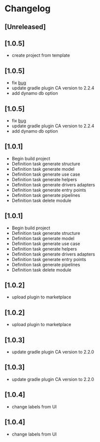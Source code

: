 # Changelog

## [Unreleased]

## [1.0.5]
- create project from template

## [1.0.5]
- fix [bug](https://github.com/bancolombia/scaffold-ca-intellij-plugin/issues/14)
- update gradle plugin CA version to 2.2.4
- add dynamo db option

## [1.0.5]
- fix [bug](https://github.com/bancolombia/scaffold-ca-intellij-plugin/issues/14)
- update gradle plugin CA version to 2.2.4
- add dynamo db option

## [1.0.1]
- Begin build project
- Definition task generate structure 
- Definition task generate model
- Definition task generate use case
- Definition task generate helpers
- Definition task generate drivers adapters
- Definition task generate entry points
- Definition task generate pipelines 
- Definition task delete module

## [1.0.1]
- Begin build project
- Definition task generate structure 
- Definition task generate model
- Definition task generate use case
- Definition task generate helpers
- Definition task generate drivers adapters
- Definition task generate entry points
- Definition task generate pipelines 
- Definition task delete module

## [1.0.2]
- upload plugin to marketplace

## [1.0.2]
- upload plugin to marketplace

## [1.0.3]
- update gradle plugin CA version to 2.2.0

## [1.0.3]
- update gradle plugin CA version to 2.2.0

## [1.0.4]
- change labels from UI

## [1.0.4]
- change labels from UI